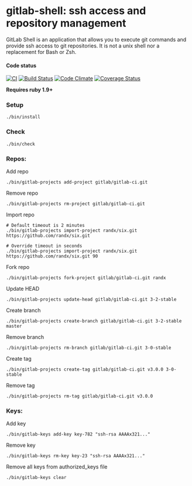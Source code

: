 # gitlab-shell: ssh access and repository management

GitLab Shell is an application that allows you to execute git commands and provide ssh access to git repositories. It is not a unix shell nor a replacement for Bash or Zsh.

#### Code status

[![CI](http://ci.gitlab.org/projects/4/status.png?ref=master)](http://ci.gitlab.org/projects/4?ref=master)
[![Build Status](https://travis-ci.org/gitlabhq/gitlab-shell.png?branch=master)](https://travis-ci.org/gitlabhq/gitlab-shell)
[![Code Climate](https://codeclimate.com/github/gitlabhq/gitlab-shell.png)](https://codeclimate.com/github/gitlabhq/gitlab-shell)
[![Coverage Status](https://coveralls.io/repos/gitlabhq/gitlab-shell/badge.png?branch=master)](https://coveralls.io/r/gitlabhq/gitlab-shell)


__Requires ruby 1.9+__


### Setup

    ./bin/install


### Check 

    ./bin/check


### Repos:
 

Add repo

    ./bin/gitlab-projects add-project gitlab/gitlab-ci.git

Remove repo 

    ./bin/gitlab-projects rm-project gitlab/gitlab-ci.git

Import repo 

    # Default timeout is 2 minutes 
    ./bin/gitlab-projects import-project randx/six.git https://github.com/randx/six.git 
    
    # Override timeout in seconds
    ./bin/gitlab-projects import-project randx/six.git https://github.com/randx/six.git 90

Fork repo

    ./bin/gitlab-projects fork-project gitlab/gitlab-ci.git randx

Update HEAD

    ./bin/gitlab-projects update-head gitlab/gitlab-ci.git 3-2-stable

Create branch

    ./bin/gitlab-projects create-branch gitlab/gitlab-ci.git 3-2-stable master

Remove branch

    ./bin/gitlab-projects rm-branch gitlab/gitlab-ci.git 3-0-stable

Create tag

    ./bin/gitlab-projects create-tag gitlab/gitlab-ci.git v3.0.0 3-0-stable

Remove tag

    ./bin/gitlab-projects rm-tag gitlab/gitlab-ci.git v3.0.0


### Keys: 


Add key

    ./bin/gitlab-keys add-key key-782 "ssh-rsa AAAAx321..."

Remove key

    ./bin/gitlab-keys rm-key key-23 "ssh-rsa AAAAx321..."

Remove all keys from authorized_keys file

    ./bin/gitlab-keys clear

